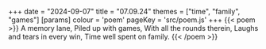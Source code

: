 +++
date = "2024-09-07"
title = "07.09.24"
themes = ["time", "family", "games"]
[params]
  colour = 'poem'
  pageKey = 'src/poem.js'
+++
{{< poem >}}
A memory lane,
Piled up with games,
With all the rounds therein,
Laughs and tears in every win,
Time well spent on family.
{{< /poem >}}